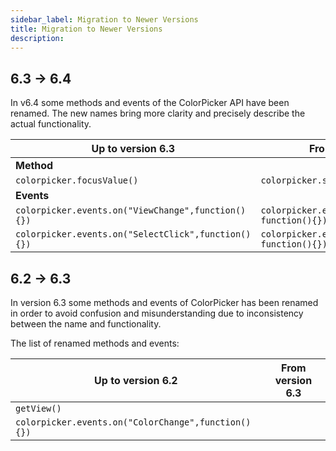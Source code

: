 ```yaml
---
sidebar_label: Migration to Newer Versions
title: Migration to Newer Versions
description: 
---          
```


## 6.3 -> 6.4 

In v6.4 some methods and events of the ColorPicker  API have been renamed. The new names bring more clarity and precisely describe the actual functionality.

| Up to version 6.3                                   | From version 6.4                                    |
| --------------------------------------------------- | --------------------------------------------------- |
| **Method**                                          |                                                     |
| `colorpicker.focusValue()`                          | `colorpicker.setFocus()`                            |
| **Events**                                          |                                                     |
| `colorpicker.events.on("ViewChange",function(){})`  | `colorpicker.events.on("ModeChange", function(){})` |
| `colorpicker.events.on("SelectClick",function(){})` | `colorpicker.events.on("Apply", function(){})`      |


## 6.2 -> 6.3

In version 6.3 some methods and events of ColorPicker has been renamed in order to avoid confusion and misunderstanding due to inconsistency between the name and functionality. 

The list of renamed methods and events:

| Up to version 6.2                                   | From version 6.3                             |
| --------------------------------------------------- | -------------------------------------------- |
| `getView()`                                         | [](api/colorpicker_getcurrentmode_method.md) |
| `colorpicker.events.on("ColorChange",function(){})` | [](api/colorpicker_change_event.md)          |

